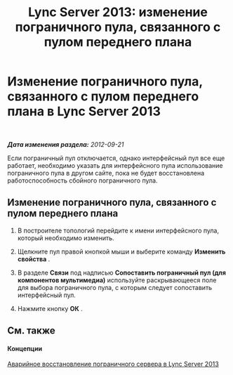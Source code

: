 ﻿---
title: 'Lync Server 2013: изменение пограничного пула, связанного с пулом переднего плана'
TOCTitle: Изменение пограничного пула, связанного с пулом переднего плана
ms:assetid: 369468c7-2c0b-48cc-bbc3-825dad7b85aa
ms:mtpsurl: https://technet.microsoft.com/ru-ru/library/JJ688023(v=OCS.15)
ms:contentKeyID: 49887945
ms.date: 05/19/2016
mtps_version: v=OCS.15
ms.translationtype: HT
---

# Изменение пограничного пула, связанного с пулом переднего плана в Lync Server 2013

 

_**Дата изменения раздела:** 2012-09-21_

Если пограничный пул отключается, однако интерфейсный пул все еще работает, необходимо указать для интерфейсного пула использование пограничного пула в другом сайте, пока не будет восстановлена работоспособность сбойного пограничного пула.

## Изменение пограничного пула, связанного с пулом переднего плана

1.  В построителе топологий перейдите к имени интерфейсного пула, который необходимо изменить.

2.  Щелкните пул правой кнопкой мыши и выберите команду **Изменить свойства** .

3.  В разделе **Связи** под надписью **Сопоставить пограничный пул (для компонентов мультимедиа)** используйте раскрывающееся поле для выбора пограничного пула, с которым следует сопоставить интерфейсный пул.

4.  Нажмите кнопку **ОК** .

## См. также

#### Концепции

[Аварийное восстановление пограничного сервера в Lync Server 2013](lync-server-2013-edge-server-disaster-recovery.md)

